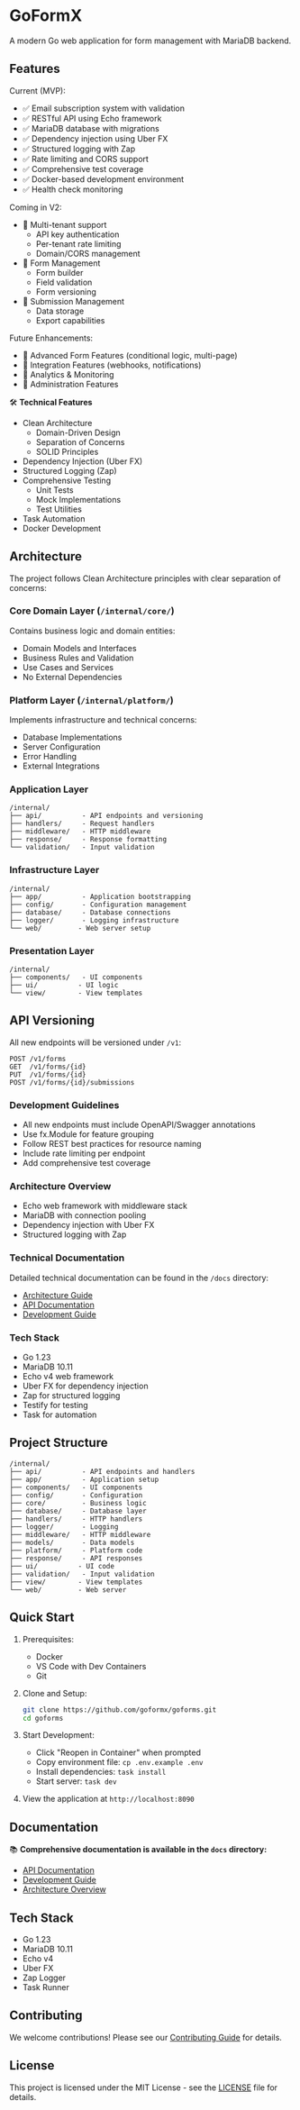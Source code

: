 # GoFormX

A modern Go web application for form management with MariaDB backend.

## Features

Current (MVP):
- ✅ Email subscription system with validation
- ✅ RESTful API using Echo framework
- ✅ MariaDB database with migrations
- ✅ Dependency injection using Uber FX
- ✅ Structured logging with Zap
- ✅ Rate limiting and CORS support
- ✅ Comprehensive test coverage
- ✅ Docker-based development environment
- ✅ Health check monitoring

Coming in V2:
- 🎯 Multi-tenant support
  - API key authentication
  - Per-tenant rate limiting
  - Domain/CORS management
- 🎯 Form Management
  - Form builder
  - Field validation
  - Form versioning
- 🎯 Submission Management
  - Data storage
  - Export capabilities

Future Enhancements:
- 🚧 Advanced Form Features (conditional logic, multi-page)
- 🚧 Integration Features (webhooks, notifications)
- 🚧 Analytics & Monitoring
- 🚧 Administration Features

🛠️ **Technical Features**

- Clean Architecture
  - Domain-Driven Design
  - Separation of Concerns
  - SOLID Principles
- Dependency Injection (Uber FX)
- Structured Logging (Zap)
- Comprehensive Testing
  - Unit Tests
  - Mock Implementations
  - Test Utilities
- Task Automation
- Docker Development

## Architecture

The project follows Clean Architecture principles with clear separation of concerns:

### Core Domain Layer (`/internal/core/`)
Contains business logic and domain entities:
- Domain Models and Interfaces
- Business Rules and Validation
- Use Cases and Services
- No External Dependencies

### Platform Layer (`/internal/platform/`)
Implements infrastructure and technical concerns:
- Database Implementations
- Server Configuration
- Error Handling
- External Integrations

### Application Layer
```
/internal/
├── api/          - API endpoints and versioning
├── handlers/     - Request handlers
├── middleware/   - HTTP middleware
├── response/     - Response formatting
└── validation/   - Input validation
```

### Infrastructure Layer
```
/internal/
├── app/          - Application bootstrapping
├── config/       - Configuration management
├── database/     - Database connections
├── logger/       - Logging infrastructure
└── web/         - Web server setup
```

### Presentation Layer
```
/internal/
├── components/   - UI components
├── ui/          - UI logic
└── view/        - View templates
```

## API Versioning

All new endpoints will be versioned under `/v1`:
```
POST /v1/forms
GET  /v1/forms/{id}
PUT  /v1/forms/{id}
POST /v1/forms/{id}/submissions
```

### Development Guidelines

- All new endpoints must include OpenAPI/Swagger annotations
- Use fx.Module for feature grouping
- Follow REST best practices for resource naming
- Include rate limiting per endpoint
- Add comprehensive test coverage

### Architecture Overview
- Echo web framework with middleware stack
- MariaDB with connection pooling
- Dependency injection with Uber FX
- Structured logging with Zap

### Technical Documentation
Detailed technical documentation can be found in the `/docs` directory:
- [Architecture Guide](docs/architecture.md)
- [API Documentation](docs/api.md)
- [Development Guide](docs/development.md)

### Tech Stack

- Go 1.23
- MariaDB 10.11
- Echo v4 web framework
- Uber FX for dependency injection
- Zap for structured logging
- Testify for testing
- Task for automation

## Project Structure

```
/internal/
├── api/          - API endpoints and handlers
├── app/          - Application setup
├── components/   - UI components
├── config/       - Configuration
├── core/         - Business logic
├── database/     - Database layer
├── handlers/     - HTTP handlers
├── logger/       - Logging
├── middleware/   - HTTP middleware
├── models/       - Data models
├── platform/     - Platform code
├── response/     - API responses
├── ui/          - UI code
├── validation/   - Input validation
├── view/        - View templates
└── web/         - Web server
```

## Quick Start

1. Prerequisites:
   - Docker
   - VS Code with Dev Containers
   - Git

2. Clone and Setup:
   ```bash
   git clone https://github.com/goformx/goforms.git
   cd goforms
   ```

3. Start Development:
   - Click "Reopen in Container" when prompted
   - Copy environment file: `cp .env.example .env`
   - Install dependencies: `task install`
   - Start server: `task dev`

4. View the application at `http://localhost:8090`

## Documentation

📚 **Comprehensive documentation is available in the `docs` directory:**

- [API Documentation](docs/api/README.md)
- [Development Guide](docs/development/README.md)
- [Architecture Overview](docs/architecture/README.md)

## Tech Stack

- Go 1.23
- MariaDB 10.11
- Echo v4
- Uber FX
- Zap Logger
- Task Runner

## Contributing

We welcome contributions! Please see our [Contributing Guide](docs/development/README.md#git-workflow) for details.

## License

This project is licensed under the MIT License - see the [LICENSE](LICENSE) file for details.
